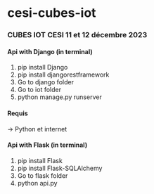 # cesi-cubes-iot

### CUBES IOT CESI 11 et 12 décembre 2023


#### Api with Django (in terminal)
1. pip install Django
2. pip install djangorestframework
3. Go to django folder
4. Go to iot folder
5. python manage.py runserver



#### Requis
-> Python et internet

#### Api with Flask (in terminal)
1. pip install Flask
2. pip install Flask-SQLAlchemy
3. Go to flask folder
4. python api.py

